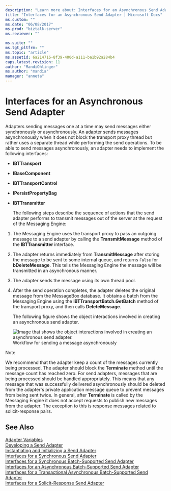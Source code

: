 ```yaml
---
description: "Learn more about: Interfaces for an Asynchronous Send Adapter"
title: "Interfaces for an Asynchronous Send Adapter | Microsoft Docs"
ms.custom: ""
ms.date: "06/08/2017"
ms.prod: "biztalk-server"
ms.reviewer: ""

ms.suite: ""
ms.tgt_pltfrm: ""
ms.topic: "article"
ms.assetid: 6a214716-8f39-400d-a111-ba1b92a284b4
caps.latest.revision: 11
author: "MandiOhlinger"
ms.author: "mandia"
manager: "anneta"
---
```

# Interfaces for an Asynchronous Send Adapter
Adapters sending messages one at a time may send messages either synchronously or asynchronously. An adapter sends messages asynchronously when it does not block the transport proxy thread but rather uses a separate thread while performing the send operations. To be able to send messages asynchronously, an adapter needs to implement the following interfaces:  
  
- **IBTTransport**  
  
- **IBaseComponent**  
  
- **IBTTransportControl**  
  
- **IPersistPropertyBag**  
  
- **IBTTransmitter**  
  
  The following steps describe the sequence of actions that the send adapter performs to transmit messages out of the server at the request of the Messaging Engine:  
  
1.  The Messaging Engine uses the transport proxy to pass an outgoing message to a send adapter by calling the **TransmitMessage** method of the **IBTTransmitter** interface.  
  
2.  The adapter returns immediately from **TransmitMessage** after storing the message to be sent to some internal queue, and returns `False` for **bDeleteMessage**. This tells the Messaging Engine the message will be transmitted in an asynchronous manner.  
  
3.  The adapter sends the message using its own thread pool.  
  
4.  After the send operation completes, the adapter deletes the original message from the MessageBox database. It obtains a batch from the Messaging Engine using the **IBTTransportBatch.GetBatch** method of the transport proxy, and then calls **DeleteMessage**.  
  
     The following figure shows the object interactions involved in creating an asynchronous send adapter.  
  
     ![Image that shows the object interactions involved in creating an asynchronous send adapter.](../core/media/ebiz-sdk-devadapter5.gif "ebiz_sdk_devadapter5")  
Workflow for sending a message asynchronously  
  
> [!NOTE]
>  We recommend that the adapter keep a count of the messages currently being processed. The adapter should block the **Terminate** method until the message count has reached zero. For send adapters, messages that are being processed should be handled appropriately. This means that any message that was successfully delivered asynchronously should be deleted from the adapter's private application message queue to prevent messages from being sent twice. In general, after **Terminate** is called by the Messaging Engine it does not accept requests to publish new messages from the adapter. The exception to this is response messages related to solicit-response pairs.  
  
## See Also  
 [Adapter Variables](../core/adapter-variables.md)   
 [Developing a Send Adapter](../core/developing-a-send-adapter.md)   
 [Instantiating and Initializing a Send Adapter](../core/instantiating-and-initializing-a-send-adapter.md)   
 [Interfaces for a Synchronous Send Adapter](../core/interfaces-for-a-synchronous-send-adapter.md)   
 [Interfaces for a Synchronous Batch-Supported Send Adapter](../core/interfaces-for-a-synchronous-batch-supported-send-adapter.md)   
 [Interfaces for an Asynchronous Batch-Supported Send Adapter](../core/interfaces-for-an-asynchronous-batch-supported-send-adapter.md)   
 [Interfaces for a Transactional Asynchronous Batch-Supported Send Adapter](../core/interfaces-for-a-transactional-asynchronous-batch-supported-send-adapter.md)   
 [Interfaces for a Solicit-Response Send Adapter](../core/interfaces-for-a-solicit-response-send-adapter.md)
